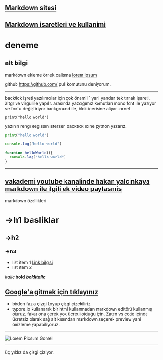 [Markdown sitesi ](https://commonmark.org/)
---
[Markdown isaretleri ve kullanimi](https://commonmark.org/help/)
---
# deneme

## alt bilgi
markdown ekleme örnek calisma
[lorem ipsum](http://google.com)

github  https://github.com/  pull komutunu deniyorum.

---
backtick işreti yazılımcılar için çok önemli ` yani yandan tek tırnak işareti. àltgr ve virgul ile yapılır. arasında yazdığımız komutları mono font ile yazıyor ve fontu değiştiriyor background ile, blok icerisine aliyor .ornek
```
print("hello world")
```
yazının rengi degissin istersen backtick icine python yazariz.

```python
print("hello world")
```

```javascript
console.log("hello world")

function helloWorld(){
  console.log("hello world")
}
```
---
[vakademi youtube kanalinde hakan yalcinkaya  markdown ile ilgili  ek video paylasmis](https://www.youtube.com/watch?v=o7GZp_KGQQw&list=PLYcudjctIk0cIVBDop4V5lFqAdrHAfwRR&index=15)
---

markdown özellikleri
# ->h1 basliklar
## ->h2 
### ->h3

- list item 1 [Link bilgisi](https://kodluyoruz.org)
- list item 2

*italic* **bold** ***bolditalic***

[Google'a gitmek için tıklayınız](https://google.com)
--- 
- birden fazla çizgi koyup çizgi çizebiliriz
- typore.io kullanarak bir html kullanmadan markdown editörü kullanmış oluruz. fakat ona gerek yok ücretli olduğu için. Zaten vs code içinde ücretsiz olarak sağ alt kısımdan markdown seçerek preview yani önizleme yapabiliyoruz.
---
![Lorem Picsum Gorsel](https://picsum.photos/200/300)

***
üç yıldız da çizgi çiziyor.